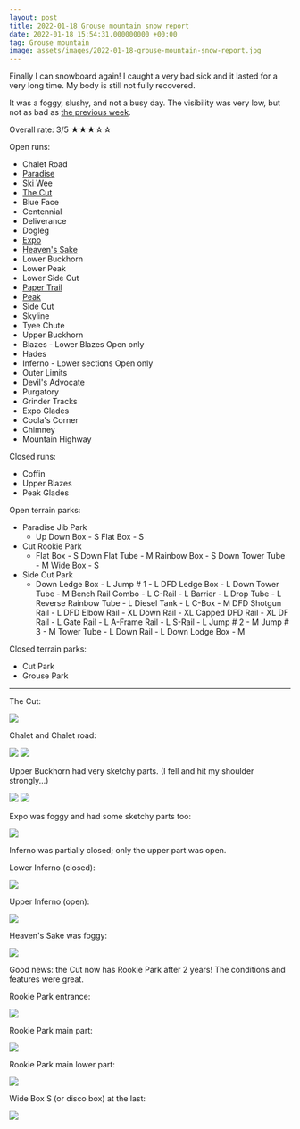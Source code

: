 ```yaml
---
layout: post
title: 2022-01-18 Grouse mountain snow report
date: 2022-01-18 15:54:31.000000000 +00:00
tag: Grouse mountain
image: assets/images/2022-01-18-grouse-mountain-snow-report.jpg
---
```


Finally I can snowboard again! I caught a very bad sick and it lasted for a very long time. My body is still not fully recovered.

It was a foggy, slushy, and not a busy day. The visibility was very low, but not as bad as [the previous week](https://vancouversnowboarding.ca/2022-01-04-grouse-mountain-snow-report/).

Overall rate: 3/5 ★★★☆☆

Open runs:

* Chalet Road
* [Paradise](https://vancouversnowboarding.ca/grouse/paradise)
* [Ski Wee](https://vancouversnowboarding.ca/magic-carpet/)
* [The Cut](https://vancouversnowboarding.ca/grouse/the-cut/)
* Blue Face
* Centennial
* Deliverance
* Dogleg
* [Expo](https://vancouversnowboarding.ca/grouse/expo/)
* [Heaven's Sake](https://vancouversnowboarding.ca/heavens-sake/)
* Lower Buckhorn
* Lower Peak
* Lower Side Cut
* [Paper Trail](https://vancouversnowboarding.ca/paper-trail/)
* [Peak](https://vancouversnowboarding.ca/grouse/peak/)
* Side Cut
* Skyline
* Tyee Chute
* Upper Buckhorn
* Blazes - Lower Blazes Open only
* Hades
* Inferno - Lower sections Open only
* Outer Limits
* Devil's Advocate
* Purgatory
* Grinder Tracks
* Expo Glades
* Coola's Corner
* Chimney
* Mountain Highway

Closed runs:

* Coffin
* Upper Blazes
* Peak Glades

Open terrain parks:

* Paradise Jib Park
    * Up Down Box - S Flat Box - S
* Cut Rookie Park
    * Flat Box - S Down Flat Tube - M Rainbow Box - S Down Tower Tube - M Wide Box - S
* Side Cut Park
    * Down Ledge Box - L Jump # 1 - L DFD Ledge Box - L Down Tower Tube - M Bench Rail Combo - L C-Rail - L Barrier - L Drop Tube - L Reverse Rainbow Tube - L Diesel Tank - L C-Box - M DFD Shotgun Rail - L DFD Elbow Rail - XL Down Rail - XL Capped DFD Rail - XL DF Rail - L Gate Rail - L A-Frame Rail - L S-Rail - L Jump # 2 - M Jump # 3 - M Tower Tube - L Down Rail - L Down Lodge Box - M

Closed terrain parks:

* Cut Park
* Grouse Park

---

The Cut:

![](/assets/images/2022-01-18-the-cut.jpg)

Chalet and Chalet road:

![](/assets/images/2022-01-18-foggy-chalet.jpg)
![](/assets/images/2022-01-18-chalet-road.jpg)

Upper Buckhorn had very sketchy parts. (I fell and hit my shoulder strongly...)

![](/assets/images/2022-01-18-sketchy-buckhorn.jpg)
![](/assets/images/2022-01-18-sketchy-buckhorn2.jpg)

Expo was foggy and had some sketchy parts too:

![](/assets/images/2022-01-18-foggy-expo.jpg)

Inferno was partially closed; only the upper part was open.

Lower Inferno (closed):

![](/assets/images/2022-01-18-lower-inferno.jpg)

Upper Inferno (open):

![](/assets/images/2022-01-18-upper-inferno.jpg)

Heaven's Sake was foggy:

![](/assets/images/2022-01-18-heavens-sake.jpg)

Good news: the Cut now has Rookie Park after 2 years! The conditions and features were great.

Rookie Park entrance:

![](/assets/images/2022-01-18-rookie-park-entrace.jpg)

Rookie Park main part:

![](/assets/images/2022-01-18-rookie-park.jpg)

Rookie Park main lower part:

![](/assets/images/2022-01-18-rookie-park-lower.jpg)

Wide Box S (or disco box) at the last:

![](/assets/images/2022-01-18-rookie-park-disco-box.jpg)
